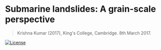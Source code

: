 # Submarine landslides: A grain-scale perspective
> Krishna Kumar (2017), King's College, Cambridge. 8th March 2017.

[![License](https://img.shields.io/badge/license-cc--by--4.0-brightgreen.svg)](https://creativecommons.org/licenses/by/4.0/)
